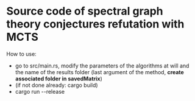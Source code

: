 # Source code of spectral graph theory conjectures refutation with MCTS

How to use:
- go to src/main.rs, modify the parameters of the algorithms at will and the name of the results folder (last argument of the method, **create associated folder in savedMatrix**)
- (if not done already: cargo build)
- cargo run --release
